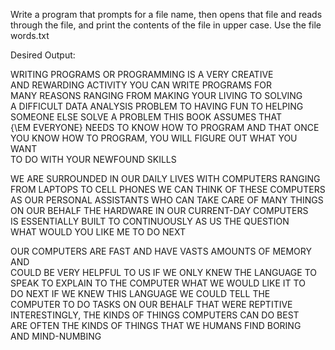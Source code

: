 Write a program that prompts for a file name, then opens that file and reads through the file, and print the contents of the file in upper case. Use the file words.txt


Desired Output:

WRITING PROGRAMS OR PROGRAMMING IS A VERY CREATIVE<br/>
AND REWARDING ACTIVITY  YOU CAN WRITE PROGRAMS FOR<br/>
MANY REASONS RANGING FROM MAKING YOUR LIVING TO SOLVING<br/>
A DIFFICULT DATA ANALYSIS PROBLEM TO HAVING FUN TO HELPING<br/>
SOMEONE ELSE SOLVE A PROBLEM  THIS BOOK ASSUMES THAT<br/>
{\EM EVERYONE} NEEDS TO KNOW HOW TO PROGRAM AND THAT ONCE<br/>
YOU KNOW HOW TO PROGRAM, YOU WILL FIGURE OUT WHAT YOU WANT<br/>
TO DO WITH YOUR NEWFOUND SKILLS<br/>

WE ARE SURROUNDED IN OUR DAILY LIVES WITH COMPUTERS RANGING<br/>
FROM LAPTOPS TO CELL PHONES  WE CAN THINK OF THESE COMPUTERS<br/>
AS OUR PERSONAL ASSISTANTS WHO CAN TAKE CARE OF MANY THINGS<br/>
ON OUR BEHALF  THE HARDWARE IN OUR CURRENT-DAY COMPUTERS<br/>
IS ESSENTIALLY BUILT TO CONTINUOUSLY AS US THE QUESTION<br/>
WHAT WOULD YOU LIKE ME TO DO NEXT<br/>

OUR COMPUTERS ARE FAST AND HAVE VASTS AMOUNTS OF MEMORY AND<br/>
COULD BE VERY HELPFUL TO US IF WE ONLY KNEW THE LANGUAGE TO<br/>
SPEAK TO EXPLAIN TO THE COMPUTER WHAT WE WOULD LIKE IT TO<br/>
DO NEXT IF WE KNEW THIS LANGUAGE WE COULD TELL THE<br/>
COMPUTER TO DO TASKS ON OUR BEHALF THAT WERE REPTITIVE<br/>
INTERESTINGLY, THE KINDS OF THINGS COMPUTERS CAN DO BEST<br/>
ARE OFTEN THE KINDS OF THINGS THAT WE HUMANS FIND BORING<br/>
AND MIND-NUMBING
